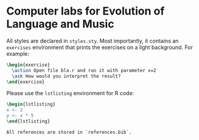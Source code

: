 # Computer labs for Evolution of Language and Music

All styles are declared in `styles.sty`. Most importantly, it contains an `exercises` environment that prints the exercises on a light background. For example:

```latex
\begin{exercise}
  \action Open file bla.r and run it with parameter x=2
  \ask How would you interpret the result?
\end{exercise}
``` 

Please use the `lstlisting` environment for R code:
```latex
\begin{lstlisting}
x <- 2
y <- x * 5
\end{lstlisting}

All references are stored in `references.bib`.
``` 
